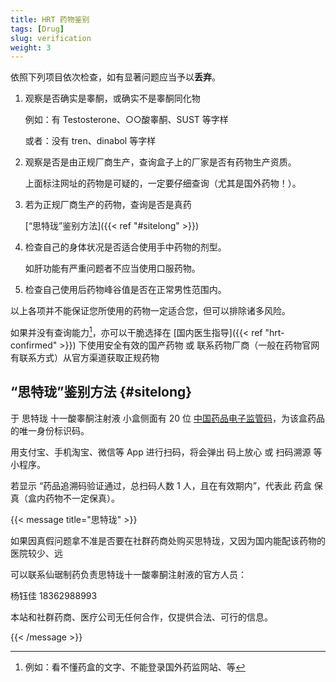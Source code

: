 ```yaml
---
title: HRT 药物鉴别
tags: [Drug]
slug: verification
weight: 3
---
```


依照下列项目依次检查，如有显著问题应当予以**丢弃**。

1. 观察是否确实是睾酮，或确实不是睾酮同化物

   例如：有 Testosterone、&#x25CB;&#x25CB;酸睾酮、SUST 等字样

   或者：没有 tren、dinabol 等字样

1. 观察是否是由正规厂商生产，查询盒子上的厂家是否有药物生产资质。

   上面标注网址的药物是可疑的，一定要仔细查询（尤其是国外药物！）。

1. 若为正规厂商生产的药物，查询是否是真药

   [“思特珑”鉴别方法]({{< ref "#sitelong" >}})

1. 检查自己的身体状况是否适合使用手中药物的剂型。

   如肝功能有严重问题者不应当使用口服药物。

1. 检查自己使用后药物峰谷值是否在正常男性范围内。

以上各项并不能保证您所使用的药物一定适合您，但可以排除诸多风险。

如果并没有查询能力[^2]，亦可以干脆选择在 [国内医生指导]({{< ref "hrt-confirmed" >}}) 下使用安全有效的国产药物 或 联系药物厂商（一般在药物官网有联系方式）从官方渠道获取正规药物

[^2]: 例如：看不懂药盒的文字、不能登录国外药监网站、等

## “思特珑”鉴别方法 {#sitelong}

于 思特珑 十一酸睾酮注射液 小盒侧面有 20 位 [中国药品电子监管码](https://www.mashangfangxin.com)，为该盒药品的唯一身份标识码。

用支付宝、手机淘宝、微信等 App 进行扫码，将会弹出 码上放心 或 扫码溯源 等 小程序。

若显示 “药品追溯码验证通过，总扫码人数 1 人，且在有效期内”，代表此 药盒 保真（盒内药物不一定保真）。

{{< message title="思特珑" >}}

如果因真假问题拿不准是否要在社群药商处购买思特珑，又因为国内能配该药物的医院较少、远

可以联系仙琚制药负责思特珑十一酸睾酮注射液的官方人员：

杨钰佳 18362988993

本站和社群药商、医疗公司无任何合作，仅提供合法、可行的信息。

{{< /message >}}
